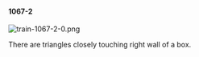 #### 1067-2
![train-1067-2-0.png](https://github.com/lil-lab/nlvr/raw/master/nlvr/train/images/33/train-1067-2-0.png "train-1067-2-0.png")

There are triangles closely touching right wall of a box.